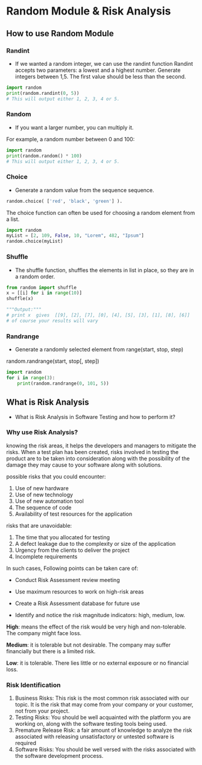 # Random Module & Risk Analysis

## How to use Random Module

### Randint

- If we wanted a random integer, we can use the randint function Randint accepts two parameters: a lowest and a highest number. Generate integers between 1,5. The first value should be less than the second.

```py
import random
print(random.randint(0, 5))
# This will output either 1, 2, 3, 4 or 5.
```

### Random

- If you want a larger number, you can multiply it.

For example, a random number between 0 and 100:

```py
import random
print(random.random() * 100)
# This will output either 1, 2, 3, 4 or 5.
```

### Choice

- Generate a random value from the sequence sequence.

```py
random.choice( ['red', 'black', 'green'] ).
```

The choice function can often be used for choosing a random element from a list.

```py
import random
myList = [2, 109, False, 10, "Lorem", 482, "Ipsum"]
random.choice(myList)
```

### Shuffle

- The shuffle function, shuffles the elements in list in place, so they are in a random order.

```py
from random import shuffle
x = [[i] for i in range(10)]
shuffle(x)

"""Output:"""
# print x  gives  [[9], [2], [7], [0], [4], [5], [3], [1], [8], [6]]
# of course your results will vary
```

### Randrange

- Generate a randomly selected element from range(start, stop, step)

random.randrange(start, stop[, step])

```py
import random
for i in range(3):
    print(random.randrange(0, 101, 5))
```

## What is Risk Analysis

- What is Risk Analysis in Software Testing and how to perform it?

### Why use Risk Analysis?

knowing the risk areas, it helps the developers and managers to mitigate the risks. When a test plan has been created, risks involved in testing the product are to be taken into consideration along with the possibility of the damage they may cause to your software along with solutions.

possible risks that you could encounter:

1. Use of new hardware
2. Use of new technology
3. Use of new automation tool
4. The sequence of code
5. Availability of test resources for the application

risks that are unavoidable:

1. The time that you allocated for testing
2. A defect leakage due to the complexity or size of the application
3. Urgency from the clients to deliver the project
4. Incomplete requirements

In such cases, Following points can be taken care of:

- Conduct Risk Assessment review meeting

- Use maximum resources to work on high-risk areas

- Create a Risk Assessment database for future use

- Identify and notice the risk magnitude indicators: high, medium, low.

**High**: means the effect of the risk would be very high and non-tolerable. The company might face loss.

**Medium**: it is tolerable but not desirable. The company may suffer financially but there is a limited risk.

**Low**: it is tolerable. There lies little or no external exposure or no financial loss.

### Risk Identification

1. Business Risks: This risk is the most common risk associated with our topic. It is the risk that may come from your company or your customer, not from your project.
2. Testing Risks: You should be well acquainted with the platform you are working on, along with the software testing tools being used.
3. Premature Release Risk: a fair amount of knowledge to analyze the risk associated with releasing unsatisfactory or untested software is required
4. Software Risks: You should be well versed with the risks associated with the software development process.